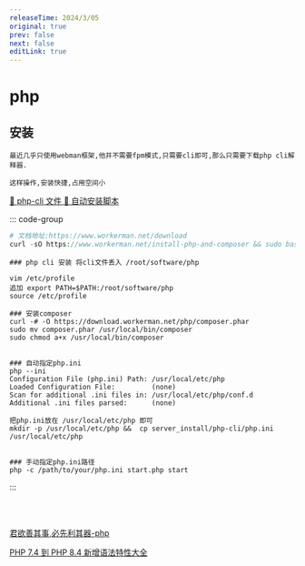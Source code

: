 ```yaml
---
releaseTime: 2024/3/05
original: true
prev: false
next: false
editLink: true
---
```

# php




## 安装

`最近几乎只使用webman框架,他并不需要fpm模式,只需要cli即可,那么只需要下载php cli解释器.`

`这样操作,安装快捷,占用空间小`

<a href="/public/file/php-8.4-linux-x86_64.tar.gz" download="php-8.4-linux-x86_64.tar.gz">
  💾  php-cli 文件
</a>
<a href="/public/file/install-php-and-composer" download="install-php-and-composer">
  💾 自动安装脚本
</a>

::: code-group



````php [快捷安装]
# 文档地址:https://www.workerman.net/download
curl -sO https://www.workerman.net/install-php-and-composer && sudo bash install-php-and-composer


````

```` php[手动安装]
### php cli 安装 将cli文件丢入 /root/software/php

vim /etc/profile
追加 export PATH=$PATH:/root/software/php
source /etc/profile

### 安装composer
curl -# -O https://download.workerman.net/php/composer.phar
sudo mv composer.phar /usr/local/bin/composer
sudo chmod a+x /usr/local/bin/composer


### 自动指定php.ini
php --ini
Configuration File (php.ini) Path: /usr/local/etc/php
Loaded Configuration File:         (none)
Scan for additional .ini files in: /usr/local/etc/php/conf.d
Additional .ini files parsed:      (none)

把php.ini放在 /usr/local/etc/php 即可
mkdir -p /usr/local/etc/php &&  cp server_install/php-cli/php.ini /usr/local/etc/php


### 手动指定php.ini路径
php -c /path/to/your/php.ini start.php start

````
:::

<br>
<br>

[君欲善其事,必先利其器-php](/service/php/toolsFirst-php)

[PHP 7.4 到 PHP 8.4 新增语法特性大全](/service/php/add-grammar)

